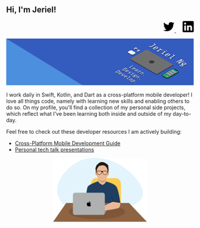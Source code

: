 ## Hi, I'm Jeriel!

<p align='right'>
    <a href="https://twitter.com/jerielng">
        <img src="https://github.com/jerielng/jerielng/blob/master/Assets/twitter.png" width="30" height="30">
    </a>
    &emsp;
    <a href="https://www.linkedin.com/in/jerielng/">
        <img src="https://github.com/jerielng/jerielng/blob/master/Assets/linkedin.png" width="30" height="30" style="margin: 500;">
    </a>
</p>


<p align='center'>
    <img src="https://github.com/jerielng/jerielng/blob/master/Assets/banner.png">    
</p>

I work daily in Swift, Kotlin, and Dart as a cross-platform mobile developer! I love all things code, namely with learning new skills and enabling others to do so. On my profile, you'll find a collection of my personal side projects, which reflect what I've been learning both inside and outside of my day-to-day.

Feel free to check out these developer resources I am actively building:
* [Cross-Platform Mobile Development Guide](https://github.com/jerielng/mobile-guide)
* [Personal tech talk presentations](https://github.com/jerielng/presentations)

<p align="center">
    <img src="https://github.com/jerielng/jerielng/blob/master/Assets/jeriel-portrait.png" width="50%" height="50%">    
</p>
